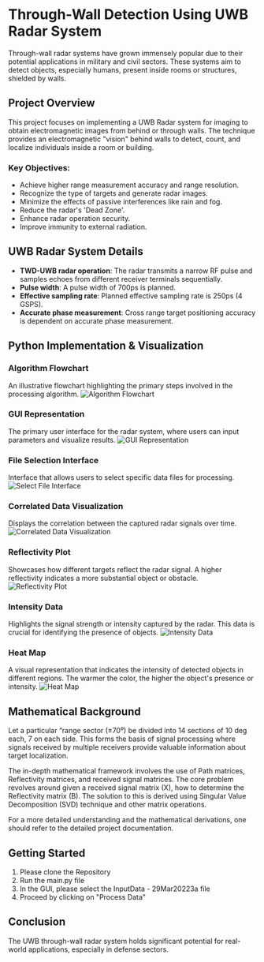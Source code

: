 # Through-Wall Detection Using UWB Radar System

Through-wall radar systems have grown immensely popular due to their potential applications in military and civil sectors. These systems aim to detect objects, especially humans, present inside rooms or structures, shielded by walls.

## Project Overview

This project focuses on implementing a UWB Radar system for imaging to obtain electromagnetic images from behind or through walls. The technique provides an electromagnetic "vision" behind walls to detect, count, and localize individuals inside a room or building.

### Key Objectives:

- Achieve higher range measurement accuracy and range resolution.
- Recognize the type of targets and generate radar images.
- Minimize the effects of passive interferences like rain and fog.
- Reduce the radar's 'Dead Zone'.
- Enhance radar operation security.
- Improve immunity to external radiation.

## UWB Radar System Details

- **TWD-UWB radar operation**: The radar transmits a narrow RF pulse and samples echoes from different receiver terminals sequentially.
- **Pulse width**: A pulse width of 700ps is planned.
- **Effective sampling rate**: Planned effective sampling rate is 250ps (4 GSPS).
- **Accurate phase measurement**: Cross range target positioning accuracy is dependent on accurate phase measurement.

## Python Implementation & Visualization

### Algorithm Flowchart
An illustrative flowchart highlighting the primary steps involved in the processing algorithm.
![Algorithm Flowchart](https://github.com/Yadnik1/Through-Wall-Detection/blob/main/images/Algorithm%20flowchart.PNG?raw=true)

### GUI Representation
The primary user interface for the radar system, where users can input parameters and visualize results.
![GUI Representation](https://github.com/Yadnik1/Through-Wall-Detection/blob/main/images/GUI.PNG?raw=true)

### File Selection Interface
Interface that allows users to select specific data files for processing.
![Select File Interface](https://github.com/Yadnik1/Through-Wall-Detection/blob/main/images/Select%20file.PNG?raw=true)

### Correlated Data Visualization
Displays the correlation between the captured radar signals over time.
![Correlated Data Visualization](https://github.com/Yadnik1/Through-Wall-Detection/blob/main/images/Correlated%20Data.PNG?raw=true)

### Reflectivity Plot
Showcases how different targets reflect the radar signal. A higher reflectivity indicates a more substantial object or obstacle.
![Reflectivity Plot](https://github.com/Yadnik1/Through-Wall-Detection/blob/main/images/Reflectivity%20Plot.PNG?raw=true)

### Intensity Data
Highlights the signal strength or intensity captured by the radar. This data is crucial for identifying the presence of objects.
![Intensity Data](https://github.com/Yadnik1/Through-Wall-Detection/blob/main/images/Intensity%20data.PNG?raw=true)

### Heat Map
A visual representation that indicates the intensity of detected objects in different regions. The warmer the color, the higher the object's presence or intensity.
![Heat Map](https://github.com/Yadnik1/Through-Wall-Detection/blob/main/images/Heat%20Map.PNG?raw=true)

## Mathematical Background

Let a particular “range sector (±70⁰) be divided into 14 sections of 10 deg each, 7 on each side. This forms the basis of signal processing where signals received by multiple receivers provide valuable information about target localization.

The in-depth mathematical framework involves the use of Path matrices, Reflectivity matrices, and received signal matrices. The core problem revolves around given a received signal matrix \(X\), how to determine the Reflectivity matrix \(B\). The solution to this is derived using Singular Value Decomposition (SVD) technique and other matrix operations.

For a more detailed understanding and the mathematical derivations, one should refer to the detailed project documentation.

## Getting Started

1. Please clone the Repository
2. Run the main.py file
3. In the GUI, please select the InputData - 29Mar20223a file
4. Proceed by clicking on "Process Data"

## Conclusion

The UWB through-wall radar system holds significant potential for real-world applications, especially in defense sectors.
